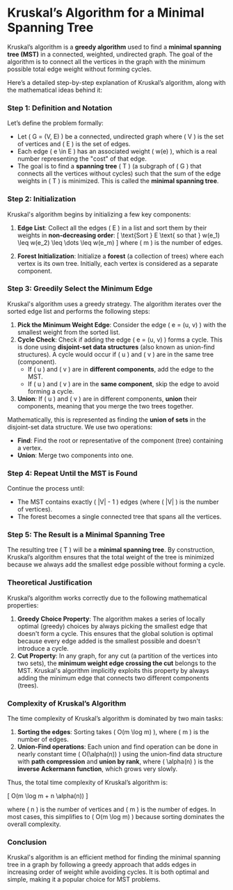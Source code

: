 # Kruskal’s Algorithm for a Minimal Spanning Tree

Kruskal’s algorithm is a **greedy algorithm** used to find a **minimal spanning tree (MST)** in a connected, weighted, undirected graph. The goal of the algorithm is to connect all the vertices in the graph with the minimum possible total edge weight without forming cycles.

Here’s a detailed step-by-step explanation of Kruskal’s algorithm, along with the mathematical ideas behind it:

### Step 1: Definition and Notation

Let’s define the problem formally:

- Let \( G = (V, E) \) be a connected, undirected graph where \( V \) is the set of vertices and \( E \) is the set of edges.
- Each edge \( e \in E \) has an associated weight \( w(e) \), which is a real number representing the "cost" of that edge.
- The goal is to find a **spanning tree** \( T \) (a subgraph of \( G \) that connects all the vertices without cycles) such that the sum of the edge weights in \( T \) is minimized. This is called the **minimal spanning tree**.

### Step 2: Initialization

Kruskal's algorithm begins by initializing a few key components:

1. **Edge List**: Collect all the edges \( E \) in a list and sort them by their weights in **non-decreasing order**:
   \[
   \text{Sort } E \text{ so that } w(e_1) \leq w(e_2) \leq \dots \leq w(e_m)
   \]
   where \( m \) is the number of edges.

2. **Forest Initialization**: Initialize a **forest** (a collection of trees) where each vertex is its own tree. Initially, each vertex is considered as a separate component.

### Step 3: Greedily Select the Minimum Edge

Kruskal's algorithm uses a greedy strategy. The algorithm iterates over the sorted edge list and performs the following steps:

1. **Pick the Minimum Weight Edge**: Consider the edge \( e = (u, v) \) with the smallest weight from the sorted list.
2. **Cycle Check**: Check if adding the edge \( e = (u, v) \) forms a cycle. This is done using **disjoint-set data structures** (also known as union-find structures). A cycle would occur if \( u \) and \( v \) are in the same tree (component).
   - If \( u \) and \( v \) are in **different components**, add the edge to the MST.
   - If \( u \) and \( v \) are in the **same component**, skip the edge to avoid forming a cycle.
3. **Union**: If \( u \) and \( v \) are in different components, **union** their components, meaning that you merge the two trees together.

Mathematically, this is represented as finding the **union of sets** in the disjoint-set data structure. We use two operations:

- **Find**: Find the root or representative of the component (tree) containing a vertex.
- **Union**: Merge two components into one.

### Step 4: Repeat Until the MST is Found

Continue the process until:

- The MST contains exactly \( |V| - 1 \) edges (where \( |V| \) is the number of vertices).
- The forest becomes a single connected tree that spans all the vertices.

### Step 5: The Result is a Minimal Spanning Tree

The resulting tree \( T \) will be a **minimal spanning tree**. By construction, Kruskal’s algorithm ensures that the total weight of the tree is minimized because we always add the smallest edge possible without forming a cycle.

### Theoretical Justification

Kruskal’s algorithm works correctly due to the following mathematical properties:

1. **Greedy Choice Property**: The algorithm makes a series of locally optimal (greedy) choices by always picking the smallest edge that doesn't form a cycle. This ensures that the global solution is optimal because every edge added is the smallest possible and doesn't introduce a cycle.
2. **Cut Property**: In any graph, for any cut (a partition of the vertices into two sets), the **minimum weight edge crossing the cut** belongs to the MST. Kruskal's algorithm implicitly exploits this property by always adding the minimum edge that connects two different components (trees).

### Complexity of Kruskal’s Algorithm

The time complexity of Kruskal’s algorithm is dominated by two main tasks:

1. **Sorting the edges**: Sorting takes \( O(m \log m) \), where \( m \) is the number of edges.
2. **Union-Find operations**: Each union and find operation can be done in nearly constant time \( O(\alpha(n)) \) using the union-find data structure with **path compression** and **union by rank**, where \( \alpha(n) \) is the **inverse Ackermann function**, which grows very slowly.

Thus, the total time complexity of Kruskal’s algorithm is:

\[
O(m \log m + n \alpha(n))
\]

where \( n \) is the number of vertices and \( m \) is the number of edges. In most cases, this simplifies to \( O(m \log m) \) because sorting dominates the overall complexity.

### Conclusion

Kruskal's algorithm is an efficient method for finding the minimal spanning tree in a graph by following a greedy approach that adds edges in increasing order of weight while avoiding cycles. It is both optimal and simple, making it a popular choice for MST problems.
